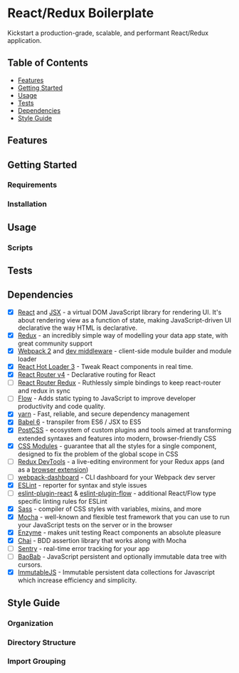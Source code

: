 # React/Redux Boilerplate

Kickstart a production-grade, scalable, and performant React/Redux application.



## Table of Contents
* [Features](#Features)
* [Getting Started](#Getting-Started)
* [Usage](#Usage)
* [Tests](#Tests)
* [Dependencies](#Dependencies)
* [Style Guide](#Style-Guide)

## Features
## Getting Started
### Requirements
### Installation

## Usage
### Scripts

## Tests
## Dependencies
- [x] [React](https://facebook.github.io/react/) and [JSX](https://facebook.github.io/jsx/) - a virtual DOM JavaScript library for rendering UI. It's about rendering view as a function of state, making JavaScript-driven UI declarative the way HTML is declarative.
- [x] [Redux](http://redux.js.org/) - an incredibly simple way of modelling your data app state, with great community support
- [x] [Webpack 2](https://webpack.js.org/) and [dev middleware](https://github.com/webpack/webpack-dev-middleware) - client-side module builder and module loader
- [x] [React Hot Loader 3](https://github.com/gaearon/react-hot-loader) - Tweak React components in real time.
- [x] [React Router v4](https://github.com/ReactTraining/react-router) - Declarative routing for React
- [ ] [React Router Redux](https://github.com/reactjs/react-router-redux) - Ruthlessly simple bindings to keep react-router and redux in sync
- [ ] [Flow](https://flowtype.org/docs/getting-started.html) - Adds static typing to JavaScript to improve developer productivity and code quality.
- [x] [yarn](https://yarnpkg.com/) - Fast, reliable, and secure dependency management
- [x] [Babel 6](https://babeljs.io/) - transpiler from ES6 / JSX to ES5
- [x] [PostCSS](http://postcss.org/) - ecosystem of custom plugins and tools aimed at transforming extended syntaxes and features into modern, browser-friendly CSS
- [x] [CSS Modules](https://github.com/css-modules/css-modules) - guarantee that all the styles for a single component, designed to fix the problem of the global scope in CSS
- [ ] [Redux DevTools](https://github.com/gaearon/redux-devtools) - a live-editing environment for your Redux apps (and as a [browser extension](https://github.com/zalmoxisus/redux-devtools-extension))
- [ ] [webpack-dashboard](https://github.com/FormidableLabs/webpack-dashboard) - CLI dashboard for your Webpack dev server
- [x] [ESLint](http://eslint.org/docs/user-guide/configuring) - reporter for syntax and style issues
- [ ] [eslint-plugin-react](https://github.com/yannickcr/eslint-plugin-react) & [eslint-plugin-flow](https://github.com/gajus/eslint-plugin-flowtype) - additional React/Flow type specific linting rules for ESLint
- [x] [Sass](http://sass-lang.com/) - compiler of CSS styles with variables, mixins, and more
- [x] [Mocha](https://mochajs.org/) - well-known and flexible test framework that you can use to run your JavaScript tests on the server or in the browser
- [x] [Enzyme](http://airbnb.io/enzyme/) - makes unit testing React components an absolute pleasure
- [x] [Chai](http://chaijs.com/) - BDD assertion library that works along with Mocha
- [ ] [Sentry](https://sentry.io/welcome/) - real-time error tracking for your app
- [ ] [BaoBab](https://github.com/Yomguithereal/baobab) - JavaScript persistent and optionally immutable data tree with cursors.
- [x] [ImmutableJS](https://facebook.github.io/immutable-js/) - Immutable persistent data collections for Javascript which increase efficiency and simplicity.

## Style Guide
### Organization
### Directory Structure
### Import Grouping
